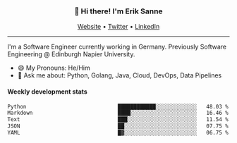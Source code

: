 <h3 align="center">👋 Hi there! I'm Erik Sanne</h3>
<p align="center">
  <a href="https://eriksanne.com">Website</a> •
  <a href="https://twitter.com/ErikKonradSanne">Twitter</a> •
  <a href="https://www.linkedin.com/in/eriksanne/">LinkedIn</a>
</p>

---
I'm a Software Engineer currently working in Germany. Previously Software Engineering @ Edinburgh Napier University.

- 😄 My Pronouns: He/Him
- 💬 Ask me about: Python, Golang, Java, Cloud, DevOps, Data Pipelines

<h4>Weekly development stats</h4>
<!--START_SECTION:waka-->

```txt
Python                             ████████████░░░░░░░░░░░░░   48.03 %
Markdown                           ████░░░░░░░░░░░░░░░░░░░░░   16.46 %
Text                               ███░░░░░░░░░░░░░░░░░░░░░░   11.54 %
JSON                               ██░░░░░░░░░░░░░░░░░░░░░░░   07.75 %
YAML                               █▓░░░░░░░░░░░░░░░░░░░░░░░   06.75 %
```

<!--END_SECTION:waka-->
